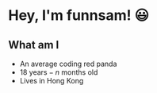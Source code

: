 # Hey, I'm funnsam! :smiley:
## What am I
- An average coding red panda
- $18\text{ years} - n\text{ months}$ old
- Lives in Hong Kong
